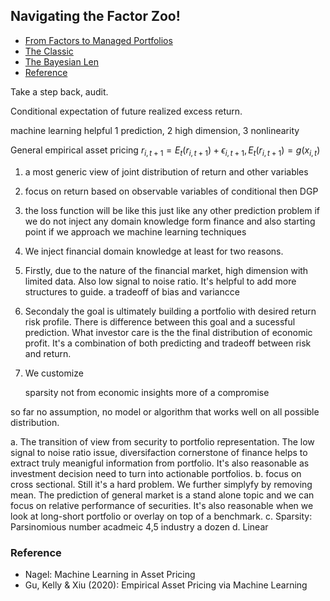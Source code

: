 
## Navigating the Factor Zoo!

- [From Factors to Managed Portfolios](#portfolio)
- [The Classic](#classic)
- [The Bayesian Len](#bayes)
- [Reference](#ref)

Take a step back, audit.

Conditional expectation of future realized excess return.

machine learning helpful 1 prediction, 2 high dimension, 3 nonlinearity


General empirical asset pricing 
$r_{i,t+1} = E_t(r_{i, t+1}) + \epsilon_{i,t+1},  E_t(r_{i, t+1}) = g(x_{i,t})$


1. a most generic view of joint distribution of return and other variables
2. focus on return based on observable variables of conditional then DGP 
3. the loss function will be like this just like any other prediction problem if we do not inject any domain knowledge form finance and also starting point if we approach we machine learning techniques
4. We inject financial domain knowledge at least for two reasons.
5. Firstly, due to the nature of the financial market, high dimension with limited data. Also low signal to noise ratio. It's helpful to add more structures to guide. a tradeoff of bias and variancce
6. Secondaly the goal is ultimately building a portfolio with desired return risk profile. There is difference between this goal and a sucessful prediction. What investor care is the the final distribution of economic profit. It's a combination of both predicting and tradeoff between risk and return. 
7. We customize

   sparsity not from economic insights more of a compromise

so far no assumption, no model or algorithm that works well on all possible distribution.

a. The transition of view from security to portfolio representation. The low signal to noise ratio issue, diversifaction cornerstone of finance helps to extract truly meanigful information from portfolio. It's also reasonable as investment decision need to turn into actionable portfolios. 
b. focus on cross sectional. Still it's a hard problem. We further simplyfy by removing mean. The prediction of general market is a stand alone topic and we can focus on relative performance of securities. It's also reasonable when we look at long-short portfolio or overlay on top of a benchmark. 
c. Sparsity: Parsinomious number acadmeic 4,5 industry a dozen 
d. Linear


### Reference <a name="ref"></a>
- Nagel: Machine Learning in Asset Pricing
- Gu, Kelly & Xiu (2020): Empirical Asset Pricing via Machine Learning
